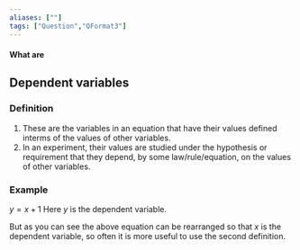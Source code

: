 ```yaml
---
aliases: [""]
tags: ["Question","QFormat3"]
---
```


#### What are
## Dependent variables
### Definition
1) These are the variables in an equation that have their values defined interms of the values of other variables.
2)  In an experiment, their values are studied under the hypothesis or requirement that they depend, by some law/rule/equation, on the values of other variables.

### Example
$y=x+1$
Here $y$ is the dependent variable.

But as you can see the above equation can be rearranged so that $x$ is the dependent variable, so often it is more useful to use the second definition.